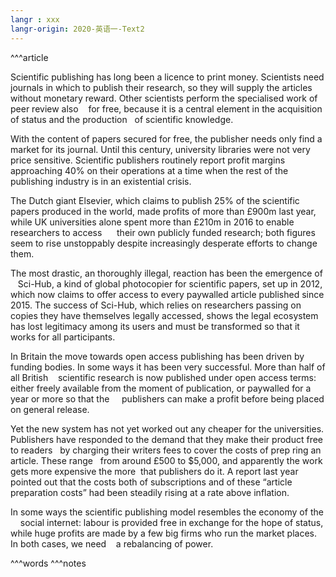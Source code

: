 ```yaml
---
langr : xxx
langr-origin: 2020-英语一-Text2
---
```


^^^article

Scientific publishing has long been a licence to print money. Scientists need journals in which to publish their research, so they will supply the articles without monetary reward. Other scientists perform the specialised work of peer review also    for free, because it is a central element in the acquisition of status and the production   of scientific knowledge.

With the content of papers secured for free, the publisher needs only find a market for its journal. Until this century, university libraries were not very price sensitive. Scientific publishers routinely report profit margins approaching 40% on their operations at a time when the rest of the publishing industry is in an existential crisis.

The Dutch giant Elsevier, which claims to publish 25% of the scientific papers produced in the world, made profits of more than £900m last year, while UK universities alone spent more than £210m in 2016 to enable researchers to access      their own publicly funded research; both figures seem to rise unstoppably despite increasingly desperate efforts to change them.

The most drastic, an thoroughly illegal, reaction has been the emergence of    Sci-Hub, a kind of global photocopier for scientific papers, set up in 2012, which now claims to offer access to every paywalled article published since 2015. The success of Sci-Hub, which relies on researchers passing on copies they have themselves legally accessed, shows the legal ecosystem has lost legitimacy among its users and must be transformed so that it works for all participants.

In Britain the move towards open access publishing has been driven by funding bodies. In some ways it has been very successful. More than half of all British    scientific research is now published under open access terms: either freely available from the moment of publication, or paywalled for a year or more so that the     publishers can make a profit before being placed on general release.

Yet the new system has not yet worked out any cheaper for the universities. Publishers have responded to the demand that they make their product free to readers   by charging their writers fees to cover the costs of prep ring an article. These range   from around £500 to $5,000, and apparently the work gets more expensive the more  that publishers do it. A report last year pointed out that the costs both of subscriptions and of these “article preparation costs” had been steadily rising at a rate above inflation.

In some ways the scientific publishing model resembles the economy of the     social internet: labour is provided free in exchange for the hope of status, while huge profits are made by a few big firms who run the market places. In both cases, we need    a rebalancing of power.





^^^words
^^^notes